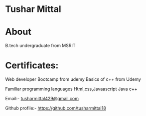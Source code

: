# Tushar Mittal
# About 
B.tech undergraduate from MSRIT

# Certificates:
Web developer Bootcamp from udemy
Basics of c++ from Udemy

Familiar programming languages
Html,css,Javaascript
Java
c++

Email:- tusharmittal429@gmail.com

Github profile:- https://github.com/tusharmittal18
